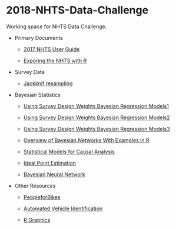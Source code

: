# 2018-NHTS-Data-Challenge

Working space for NHTS Data Challenge.

- Primary Documents

  - [2017 NHTS User Guide](https://nhts.ornl.gov/assets/2017UsersGuide.pdf)

  - [Exporing the NHTS with R](https://rawgit.com/Westat-Transportation/summarizeNHTS/master/inst/tutorials/workshop/Workshop.html#(1))

- Survey Data

  - [Jackknif resampling](https://en.wikipedia.org/wiki/Jackknife_resampling)  

- Bayesian Statistics

  - [Using Survey Design Weights Bayesian Regression Models1](https://discourse.mc-stan.org/t/survey-weighted-regression/1654/10)
  
  - [Using Survey Design Weights Bayesian Regression Models2](https://rpubs.com/corey_sparks/157901)
  
  - [Using Survey Design Weights Bayesian Regression Models3](http://rpubs.com/corey_sparks/164805)

  - [Overview of Bayesian Networks With Examples in R](http://www.ucdenver.edu/academics/colleges/PublicHealth/Academics/departments/Biostatistics/WorkingGroups/Documents/Networks%20Presentation%20With%20Sachs%20-%20032317.pdf)

  - [Statistical Models for Causal Analysis](http://web.mit.edu/teppei/www/teaching/Keio2016/01po.pdf)

  - [Ideal Point Estimation](https://jrnold.github.io/bugs-examples-in-stan/legislators)
  
  - [Bayesian Neural Network](http://edwardlib.org/tutorials/bayesian-neural-network)
  
- Other Resources

  - [PeopleforBikes](http://peopleforbikes.org/our-work/statistics/statistics-category/?cat=participation-statistics)

  - [Automated Vehicle Identification](https://www.mccarran.com/Business/Transportation/TaxiTNC)

  - [R Graphics](https://www.r-graph-gallery.com/)
